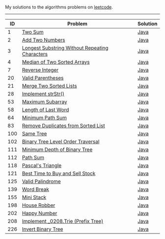 My solutions to the algorithms problems on [leetcode](https://leetcode.com/).

---

ID|Problem|Solution
---|---|---
1|[Two Sum](https://leetcode.com/problems/two-sum/)|[Java](algorithms/src/_0001/Solution.java)
2|[Add Two Numbers](https://leetcode.com/problems/add-two-numbers/)|[Java](algorithms/src/_0002/Solution.java)
3|[Longest Substring Without Repeating Characters](https://leetcode.com/problems/longest-substring-without-repeating-characters/)|[Java](algorithms/src/_0003/Solution.java)
4|[Median of Two Sorted Arrays](https://leetcode.com/problems/median-of-two-sorted-arrays/)|[Java](algorithms/src/_0004/Solution.java)
7|[Reverse Integer](https://leetcode.com/problems/reverse-integer/)|[Java](algorithms/src/_0007/Solution.java)
20|[Valid Parentheses](https://leetcode.com/problems/valid-parentheses/)|[Java](algorithms/src/_0020/Solution.java)
21|[Merge Two Sorted Lists](https://leetcode.com/problems/merge-two-sorted-lists/)|[Java](algorithms/src/_0021/Solution.java)
28|[Implement strStr()](https://leetcode.com/problems/implement-strstr/)|[Java](algorithms/src/_0028/Solution.java)
53|[Maximum Subarray](https://leetcode.com/problems/maximum-subarray/)|[Java](./algorithms/src/maximum_subarraySolution.java)
58|[Length of Last Word](https://leetcode.com/problems/length-of-last-word/)|[Java](algorithms/src/_0058/Solution.java)
64|[Minimum Path Sum](https://leetcode.com/problems/minimum-path-sum/)|[Java](algorithms/src/_0064/Solution.java)
83|[Remove Duplicates from Sorted List](https://leetcode.com/problems/remove-duplicates-from-sorted-list/)|[Java](algorithms/src/_0083/Solution.java)
100|[Same Tree](https://leetcode.com/problems/same_tree/)|[Java](algorithms/src/_0100/Solution.java)
102|[Binary Tree Level Order Traversal](https://leetcode.com/problems/binary-tree-level-order-traversal/)|[Java](algorithms/src/_0102/Solution.java)
111|[Minimum Depth of Binary Tree](https://leetcode.com/problems/minimum-depth-of-binary-tree/)|[Java](algorithms/src/_0111/Solution.java)
112|[Path Sum](https://leetcode.com/problems/path-sum/)|[Java](algorithms/src/_0112/Solution.java)
118|[Pascal's Triangle](https://leetcode.com/problems/pascals-triangle/)|[Java](algorithms/src/_0118/Solution.java)
121|[Best Time to Buy and Sell Stock](https://leetcode.com/problems/best-time-to-buy-and-sell-stock/)|[Java](algorithms/src/_0121/Solution.java)
125|[Valid Palindrome](https://leetcode.com/problems/valid-palindrome/)|[Java](algorithms/src/_0125/Solution.java)
139|[Word Break](https://leetcode.com/problems/word-break/)|[Java](algorithms/src/_0139/Solution.java)
155|[Mini Stack](https://leetcode.com/problems/min-stack/)|[Java](./algorithms/src/_0155/MiniStack.java)
198|[House Robber](https://leetcode.com/problems/house-robber/)|[Java](algorithms/src/_0198/Solution.java)
202|[Happy Number](https://leetcode.com/problems/happy-number/)|[Java](algorithms/src/_0202/Solution.java)
208|[Implement _0208.Trie (Prefix Tree)](https://leetcode.com/problems/implement-trie-prefix-tree/)|[Java](./algorithms/src/Trie.java)
226|[Invert Binary Tree](https://leetcode.com/problems/invert-binary-tree/)|[Java](algorithms/src/_0226/Solution.java)
